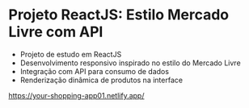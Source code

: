# Projeto ReactJS: Estilo Mercado Livre com API
- Projeto de estudo em ReactJS
- Desenvolvimento responsivo inspirado no estilo do Mercado Livre
- Integração com API para consumo de dados
- Renderização dinâmica de produtos na interface

https://your-shopping-app01.netlify.app/
